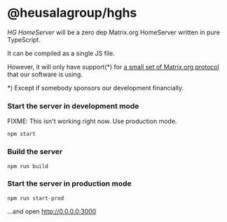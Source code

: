 # @heusalagroup/hghs

*HG HomeServer* will be a zero dep Matrix.org HomeServer written in pure TypeScript.

It can be compiled as a single JS file.

However, it will only have support(*) for [a small set of Matrix.org protocol](https://github.com/heusalagroup/hghs/issues/16) that our software is using.

*) Except if somebody sponsors our development financially.

### Start the server in development mode

FIXME: This isn't working right now. Use production mode.

```
npm start
```

### Build the server

```
npm run build
```

### Start the server in production mode

```
npm run start-prod
```

...and open http://0.0.0.0:3000
